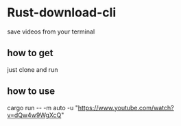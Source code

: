 # Rust-download-cli
save videos from your terminal
## how to get
just clone and run
## how to use
cargo run -- -m auto -u "https://www.youtube.com/watch?v=dQw4w9WgXcQ"